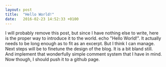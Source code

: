 ```yaml
---
layout: post
title:  "Hello World!"
date:   2016-02-23 14:52:33 +0100
---
```


I will probably remove this post, but since I have nothing else to write, here is the proper way to introduce it to the world. echo "Hello World!". It actually needs to be long enough as to fit as an excerpt. But I think I can manage. Next steps will be to finetune the design of the blog. It is a bit bland still. And implement that wonderfully simple comment system that I have in mind. Now though, I should push it to a github page.